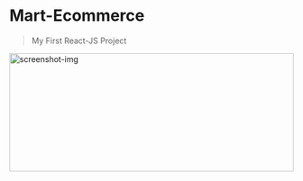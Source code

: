 # Mart-Ecommerce
> My First React-JS Project

<img width="100%" height="210" alt="screenshot-img" src="https://github.com/suraj28j/React-JS/screenshot.png">